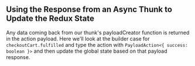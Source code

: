 ## Using the Response from an Async Thunk to Update the Redux State

Any data coming back from our thunk's payloadCreator function is returned in the action payload. Here we'll look at the builder case for `checkoutCart.fulfilled` and type the action with `PayloadAction<{ success: boolean }>` and then update the global state based on that payload response.
